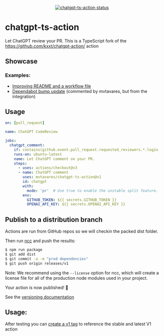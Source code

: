 <p align="center">
  <a href="https://github.com/mvtavares/chatgpt-ts-action/actions"><img alt="chatgpt-ts-action status" src="https://github.com/mvtavares/chatgpt-ts-action/workflows/build-test/badge.svg"></a>
</p>

# chatgpt-ts-action

Let ChatGPT review your PR. This is a TypeScript fork of the https://github.com/kxxt/chatgpt-action/ action

## Showcase

### Examples:

- [Improving README and a workflow file](https://github.com/mvtavares/chatgpt-ts-action/pull/13)
- [Dependabot bump update](https://github.com/mvtavares/chatgpt-ts-action/pull/11) (commented by mvtavares, but from the integration)

## Usage

```yaml
on: [pull_request]

name: ChatGPT CodeReview

jobs:
  chatgpt_comment:
    if: contains(github.event.pull_request.requested_reviewers.*.login, 'mvtavares')
    runs-on: ubuntu-latest
    name: Let ChatGPT comment on your PR.
    steps:
      - uses: actions/checkout@v3
      - name: ChatGPT comment
        uses: mvtavares/chatgpt-ts-action@v1
        id: chatgpt
        with:
          mode: 'pr'  # Use true to enable the unstable split feature.
        env:
          GITHUB_TOKEN: ${{ secrets.GITHUB_TOKEN }}
          OPENAI_API_KEY: ${{ secrets.OPENAI_API_KEY }}
```

## Publish to a distribution branch

Actions are run from GitHub repos so we will checkin the packed dist folder. 

Then run [ncc](https://github.com/zeit/ncc) and push the results:
```bash
$ npm run package
$ git add dist
$ git commit -a -m "prod dependencies"
$ git push origin releases/v1
```

Note: We recommend using the `--license` option for ncc, which will create a license file for all of the production node modules used in your project.

Your action is now published! :rocket: 

See the [versioning documentation](https://github.com/actions/toolkit/blob/master/docs/action-versioning.md)

## Usage:

After testing you can [create a v1 tag](https://github.com/actions/toolkit/blob/master/docs/action-versioning.md) to reference the stable and latest V1 action
